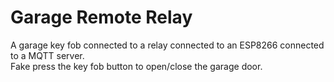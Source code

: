 # Garage Remote Relay

A garage key fob connected to a relay connected to an ESP8266 connected to a MQTT server.
<br>Fake press the key fob button to open/close the garage door.
